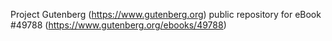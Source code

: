 Project Gutenberg (https://www.gutenberg.org) public repository for eBook #49788 (https://www.gutenberg.org/ebooks/49788)
